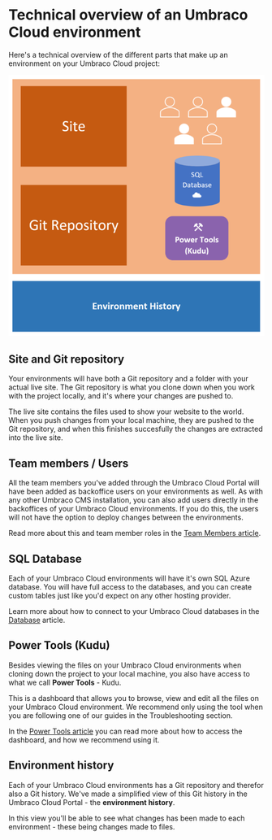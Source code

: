 # Technical overview of an Umbraco Cloud environment

Here's a technical overview of the different parts that make up an environment on your Umbraco Cloud project:

![Umbraco Cloud Environment Technical Overview](images/environment-tech-overview.png)

## Site and Git repository

Your environments will have both a Git repository and a folder with your actual live site. The Git repository is what you clone down when you work with the project locally, and it's where your changes are pushed to.

The live site contains the files used to show your website to the world. When you push changes from your local machine, they are pushed to the Git repository, and when this finishes succesfully the changes are extracted into the live site.

## Team members / Users

All the team members you've added through the Umbraco Cloud Portal will have been added as backoffice users on your environments as well. As with any other Umbraco CMS installation, you can also add users directly in the backoffices of your Umbraco Cloud environments. If you do this, the users will not have the option to deploy changes between the environments.

Read more about this and team member roles in the [Team Members article](../../Set-up/Team-members).

## SQL Database

Each of your Umbraco Cloud environments will have it's own SQL Azure database. You will have full access to the databases, and you can create custom tables just like you'd expect on any other hosting provider.

Learn more about how to connect to your Umbraco Cloud databases in the [Database](../../Databases) article.

## Power Tools (Kudu)

Besides viewing the files on your Umbraco Cloud environments when cloning down the project to your local machine, you also have access to what we call **Power Tools** - Kudu.

This is a dashboard that allows you to browse, view and edit all the files on your Umbraco Cloud environment. We recommend only using the tool when you are following one of our guides in the Troubleshooting section.

In the [Power Tools article](../../Set-up/Power-tools) you can read more about how to access the dashboard, and how we recommend using it.

## Environment history

Each of your Umbraco Cloud environments has a Git repository and therefor also a Git history. We've made a simplified view of this Git history in the Umbraco Cloud Portal - the **environment history**.

In this view you'll be able to see what changes has been made to each environment - these being changes made to files.